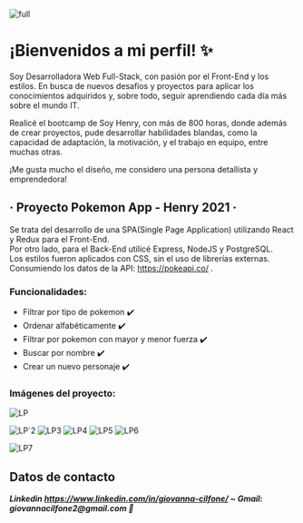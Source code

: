 
![full](https://user-images.githubusercontent.com/85120526/142794687-cd2e496a-760d-4f32-b08e-0608239afced.png)

# ¡Bienvenidos a mi perfil! :sparkles:
Soy Desarrolladora Web Full-Stack, con pasión por el Front-End y los estilos.
En busca de nuevos desafíos y proyectos para aplicar los conocimientos adquiridos y, sobre todo, seguir
aprendiendo cada día más sobre el mundo IT.

Realicé el bootcamp de Soy Henry, con más de 800 horas, donde además de crear proyectos,
pude desarrollar habilidades blandas, como la capacidad de adaptación, la motivación, y el trabajo en equipo, entre muchas otras.

¡Me gusta mucho el diseño, me considero una persona detallista y emprendedora!

## · Proyecto Pokemon App - Henry 2021 ·

Se trata del desarrollo de una SPA(Single Page Application) utilizando React y Redux para el Front-End.  
Por otro lado, para el Back-End utilicé Express, NodeJS y PostgreSQL.  
Los estilos fueron aplicados con CSS, sin el uso de librerías externas.  
Consumiendo los datos de la API: https://pokeapi.co/ .

### Funcionalidades:
* Filtrar por tipo de pokemon :heavy_check_mark:
* Ordenar alfabéticamente :heavy_check_mark:
* Filtrar por pokemon con mayor y menor fuerza :heavy_check_mark:
* Buscar por nombre :heavy_check_mark:
* Crear un nuevo personaje :heavy_check_mark:

### Imágenes del proyecto:

![LP](https://user-images.githubusercontent.com/85120526/142800472-0ecba1b4-fb2f-470d-aa4b-579d6bf6b8cc.png)

![LP`2](https://user-images.githubusercontent.com/85120526/142800477-5defe6b5-1966-456f-9465-28695b2667a9.png)
![LP3](https://user-images.githubusercontent.com/85120526/142800486-b418cd7e-9a70-4dee-b417-3fcae708c323.png)
![LP4](https://user-images.githubusercontent.com/85120526/142800497-2ff8595e-7bc7-4f59-99e9-64e716c512d0.png)
![LP5](https://user-images.githubusercontent.com/85120526/142800645-be625869-474e-4e57-a56e-bf4fbf79b8c4.png)
![LP6](https://user-images.githubusercontent.com/85120526/142800686-dfc70537-e5a8-4e90-b603-1d9794b25ee0.png)

![LP7](https://user-images.githubusercontent.com/85120526/142801126-948571d7-d58a-4333-8218-e352891e552f.png)

## Datos de contacto
***_Linkedin https://www.linkedin.com/in/giovanna-cilfone/_ **~**  _Gmail: giovannacilfone2@gmail.com_ :green_heart:***
